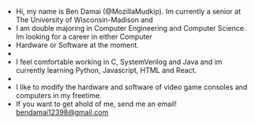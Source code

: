 - Hi, my name is Ben Damai (@MozillaMudkip). Im currently a senior at The University of Wisconsin-Madison and
- I am double majoring in Computer Engineering and Computer Science. Im looking for a career in either Computer
- Hardware or Software at the moment.
- 
- I feel comfortable working in C, SystemVerilog and Java and im currently learning Python, Javascript, HTML and React.
- 
- I like to modify the hardware and software of video game consoles and computers in my freetime.
- If you want to get ahold of me, send me an email! bendamai12398@gmail.com

<!---
MozillaMudkip/MozillaMudkip is a ✨ special ✨ repository because its `README.md` (this file) appears on your GitHub profile.
You can click the Preview link to take a look at your changes.
--->
